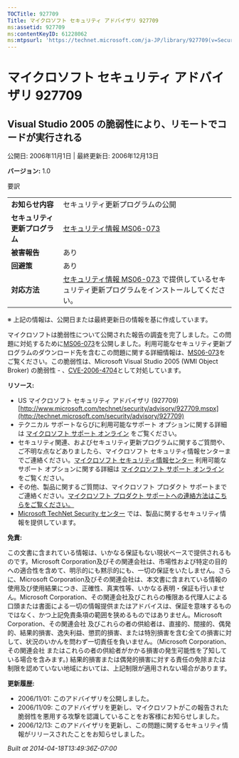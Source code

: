 ```yaml
---
TOCTitle: 927709
Title: マイクロソフト セキュリティ アドバイザリ 927709
ms:assetid: 927709
ms:contentKeyID: 61228062
ms:mtpsurl: 'https://technet.microsoft.com/ja-JP/library/927709(v=Security.10)'
---
```


マイクロソフト セキュリティ アドバイザリ 927709
===============================================

Visual Studio 2005 の脆弱性により、リモートでコードが実行される
---------------------------------------------------------------

公開日: 2006年11月1日 | 最終更新日: 2006年12月13日

**バージョン:** 1.0

要訳

|                                |                                                                                                                                                           |
|--------------------------------|-----------------------------------------------------------------------------------------------------------------------------------------------------------|
| **お知らせ内容**               | セキュリティ更新プログラムの公開                                                                                                                          |
| **セキュリティ更新プログラム** | [セキュリティ情報 MS06-073](http://technet.microsoft.com/security/bulletin/ms06-073)                                                                      |
| **被害報告**                   | あり                                                                                                                                                      |
| **回避策**                     | あり                                                                                                                                                      |
| **対応方法**                   | [セキュリティ情報 MS06-073](http://technet.microsoft.com/security/bulletin/ms06-073) で提供しているセキュリティ更新プログラムをインストールしてください。 |

※ 上記の情報は、公開日または最終更新日の情報を基に作成しています。

マイクロソフトは脆弱性について公開された報告の調査を完了しました。この問題に対処するために[MS06-073](http://technet.microsoft.com/security/bulletin/ms06-073)を公開しました。利用可能なセキュリティ更新プログラムのダウンロード先を含むこの問題に関する詳細情報は、[MS06-073](http://technet.microsoft.com/security/bulletin/ms06-073)をご覧ください。この脆弱性は、Microsoft Visual Studio 2005 (WMI Object Broker) の脆弱性 - 、[CVE-2006-4704](http://www.cve.mitre.org/cgi-bin/cvename.cgi?name=cve-2006-4704)として対処しています。

**リソース:**

-   US マイクロソフト セキュリティ アドバイザリ (927709)
    [http://www.microsoft.com/technet/security/advisory/927709.mspx](http://technet.microsoft.com/security/advisory/927709)
-   テクニカル サポートならびに利用可能なサポート オプションに関する詳細は [マイクロソフト サポート オンライン](http://support.microsoft.com/) をご覧ください。
-   セキュリティ関連、およびセキュリティ更新プログラムに関するご質問や、ご不明な点などありましたら、マイクロソフト セキュリティ情報センターまでご連絡ください。[マイクロソフト セキュリティ情報センター](http://www.microsoft.com/japan/security/sicinfo.mspx) 利用可能なサポート オプションに関する詳細は [マイクロソフト サポート オンライン](http://support.microsoft.com/) をご覧ください。
-   その他、製品に関するご質問は、マイクロソフト プロダクト サポートまでご連絡ください。[マイクロソフト プロダクト サポートへの連絡方法はこちらをご覧ください。](http://support.microsoft.com/select/?target=assistance)
-   [Microsoft TechNet Security センター](http://technet.microsoft.com/ja-jp/security/default.aspx) では、製品に関するセキュリティ情報を提供しています。

**免責:**

この文書に含まれている情報は、いかなる保証もない現状ベースで提供されるものです。Microsoft Corporation及びその関連会社は、市場性および特定の目的への適合性を含めて、明示的にも黙示的にも、一切の保証をいたしません。さらに、Microsoft Corporation及びその関連会社は、本文書に含まれている情報の使用及び使用結果につき、正確性、真実性等、いかなる表明・保証も行いません。Microsoft Corporation、その関連会社及びこれらの権限ある代理人による口頭または書面による一切の情報提供またはアドバイスは、保証を意味するものではなく、かつ上記免責条項の範囲を狭めるものではありません。Microsoft Corporation、その関連会社 及びこれらの者の供給者は、直接的、間接的、偶発的、結果的損害、逸失利益、懲罰的損害、または特別損害を含む全ての損害に対して、状況のいかんを問わず一切責任を負いません。（Microsoft Corporation、その関連会社 またはこれらの者の供給者がかかる損害の発生可能性を了知している場合を含みます。) 結果的損害または偶発的損害に対する責任の免除または制限を認めていない地域においては、上記制限が適用されない場合があります。

**更新履歴:**

-   2006/11/01: このアドバイザリを公開しました。
-   2006/11/09: このアドバイザリを更新し、マイクロソフトがこの報告された脆弱性を悪用する攻撃を認識していることをお客様にお知らせしました。
-   2006/12/13: このアドバイザリを更新し、この問題に関するセキュリティ情報がリリースされたことをお知らせしました。

*Built at 2014-04-18T13:49:36Z-07:00*